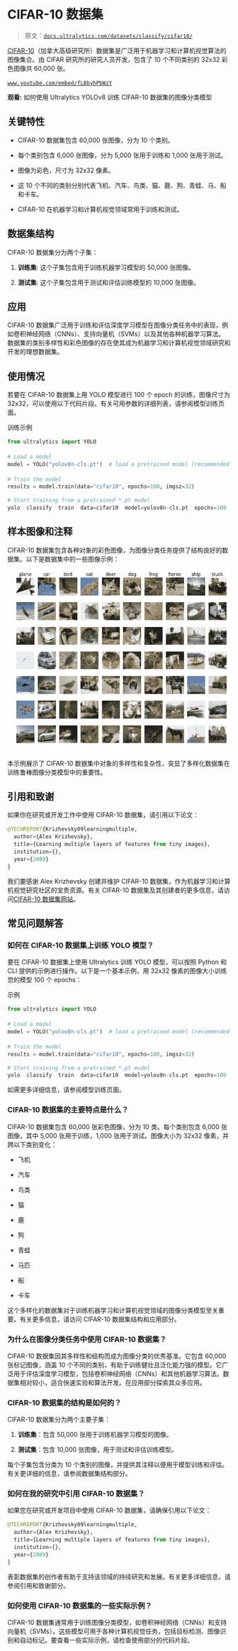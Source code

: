 # CIFAR-10 数据集

> 原文：[`docs.ultralytics.com/datasets/classify/cifar10/`](https://docs.ultralytics.com/datasets/classify/cifar10/)

[CIFAR-10](https://www.cs.toronto.edu/~kriz/cifar.html)（加拿大高级研究所）数据集是广泛用于机器学习和计算机视觉算法的图像集合。由 CIFAR 研究所的研究人员开发，包含了 10 个不同类别的 32x32 彩色图像共 60,000 张。

[`www.youtube.com/embed/fLBbyhPbWzY`](https://www.youtube.com/embed/fLBbyhPbWzY)

**观看:** 如何使用 Ultralytics YOLOv8 训练 CIFAR-10 数据集的图像分类模型

## 关键特性

+   CIFAR-10 数据集包含 60,000 张图像，分为 10 个类别。

+   每个类别包含 6,000 张图像，分为 5,000 张用于训练和 1,000 张用于测试。

+   图像为彩色，尺寸为 32x32 像素。

+   这 10 个不同的类别分别代表飞机、汽车、鸟类、猫、鹿、狗、青蛙、马、船和卡车。

+   CIFAR-10 在机器学习和计算机视觉领域常用于训练和测试。

## 数据集结构

CIFAR-10 数据集分为两个子集：

1.  **训练集**: 这个子集包含用于训练机器学习模型的 50,000 张图像。

1.  **测试集**: 这个子集包含用于测试和评估训练模型的 10,000 张图像。

## 应用

CIFAR-10 数据集广泛用于训练和评估深度学习模型在图像分类任务中的表现，例如卷积神经网络（CNNs）、支持向量机（SVMs）以及其他各种机器学习算法。数据集的类别多样性和彩色图像的存在使其成为机器学习和计算机视觉领域研究和开发的理想数据集。

## 使用情况

若要在 CIFAR-10 数据集上用 YOLO 模型进行 100 个 epoch 的训练，图像尺寸为 32x32，可以使用以下代码片段。有关可用参数的详细列表，请参阅模型训练页面。

训练示例

```py
from ultralytics import YOLO

# Load a model
model = YOLO("yolov8n-cls.pt")  # load a pretrained model (recommended for training)

# Train the model
results = model.train(data="cifar10", epochs=100, imgsz=32) 
```

```py
# Start training from a pretrained *.pt model
yolo  classify  train  data=cifar10  model=yolov8n-cls.pt  epochs=100  imgsz=32 
```

## 样本图像和注释

CIFAR-10 数据集包含各种对象的彩色图像，为图像分类任务提供了结构良好的数据集。以下是数据集中的一些图像示例：

![数据集示例图像](img/447b0b5135b933c73e616d4c1f6a0bfa.png)

本示例展示了 CIFAR-10 数据集中对象的多样性和复杂性，突显了多样化数据集在训练鲁棒图像分类模型中的重要性。

## 引用和致谢

如果你在研究或开发工作中使用 CIFAR-10 数据集，请引用以下论文：

```py
@TECHREPORT{Krizhevsky09learningmultiple,
  author={Alex Krizhevsky},
  title={Learning multiple layers of features from tiny images},
  institution={},
  year={2009}
} 
```

我们要感谢 Alex Krizhevsky 创建并维护 CIFAR-10 数据集，作为机器学习和计算机视觉研究社区的宝贵资源。有关 CIFAR-10 数据集及其创建者的更多信息，请访问[CIFAR-10 数据集网站](https://www.cs.toronto.edu/~kriz/cifar.html)。

## 常见问题解答

### 如何在 CIFAR-10 数据集上训练 YOLO 模型？

要在 CIFAR-10 数据集上使用 Ultralytics 训练 YOLO 模型，可以按照 Python 和 CLI 提供的示例进行操作。以下是一个基本示例，用 32x32 像素的图像大小训练您的模型 100 个 epochs：

示例

```py
from ultralytics import YOLO

# Load a model
model = YOLO("yolov8n-cls.pt")  # load a pretrained model (recommended for training)

# Train the model
results = model.train(data="cifar10", epochs=100, imgsz=32) 
```

```py
# Start training from a pretrained *.pt model
yolo  classify  train  data=cifar10  model=yolov8n-cls.pt  epochs=100  imgsz=32 
```

如需更多详细信息，请参阅模型训练页面。

### CIFAR-10 数据集的主要特点是什么？

CIFAR-10 数据集包含 60,000 张彩色图像，分为 10 类。每个类别包含 6,000 张图像，其中 5,000 张用于训练，1,000 张用于测试。图像大小为 32x32 像素，并跨以下类别变化：

+   飞机

+   汽车

+   鸟类

+   猫

+   鹿

+   狗

+   青蛙

+   马匹

+   船

+   卡车

这个多样化的数据集对于训练机器学习和计算机视觉领域的图像分类模型至关重要。有关更多信息，请访问 CIFAR-10 数据集结构和应用部分。

### 为什么在图像分类任务中使用 CIFAR-10 数据集？

CIFAR-10 数据集因其多样性和结构而成为图像分类的优秀基准。它包含 60,000 张标记图像，涵盖 10 个不同的类别，有助于训练健壮且泛化能力强的模型。它广泛用于评估深度学习模型，包括卷积神经网络（CNNs）和其他机器学习算法。数据集相对较小，适合快速实验和算法开发。在应用部分探索其众多应用。

### CIFAR-10 数据集的结构是如何的？

CIFAR-10 数据集分为两个主要子集：

1.  **训练集**：包含 50,000 张用于训练机器学习模型的图像。

1.  **测试集**：包含 10,000 张图像，用于测试和评估训练模型。

每个子集包含分类为 10 个类别的图像，并提供其注释以便用于模型训练和评估。有关更详细的信息，请参阅数据集结构部分。

### 如何在我的研究中引用 CIFAR-10 数据集？

如果您在研究或开发项目中使用 CIFAR-10 数据集，请确保引用以下论文：

```py
@TECHREPORT{Krizhevsky09learningmultiple,
  author={Alex Krizhevsky},
  title={Learning multiple layers of features from tiny images},
  institution={},
  year={2009}
} 
```

表彰数据集的创作者有助于支持该领域的持续研究和发展。有关更多详细信息，请参阅引用和致谢部分。

### 如何使用 CIFAR-10 数据集的一些实际示例？

CIFAR-10 数据集通常用于训练图像分类模型，如卷积神经网络（CNNs）和支持向量机（SVMs）。这些模型可用于各种计算机视觉任务，包括目标检测、图像识别和自动标记。要查看一些实际示例，请检查使用部分的代码片段。
